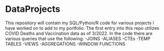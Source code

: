 # DataProjects
This repository will contain my SQL/Python/R code for various projects I have worked on to add to my portfolio. 
The first entry into this repo utilizes COVID Deaths and Vaccination data as of 3/2022. In the code there are various queries that use the following.
-JOINS
-ALIASES 
-CTEs
-TEMP TABLES
-VIEWS
-AGGREGATIONS
-WINDOW FUNCTIONS
